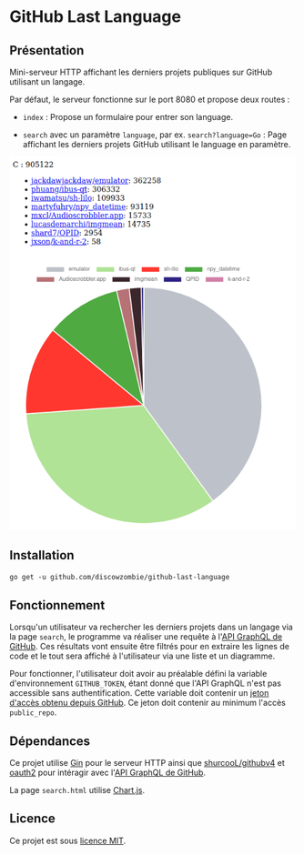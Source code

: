 # GitHub Last Language

## Présentation

Mini-serveur HTTP affichant les derniers projets publiques sur GitHub utilisant un langage.

Par défaut, le serveur fonctionne sur le port 8080 et propose deux routes :

- `index` : Propose un formulaire pour entrer son language.

- `search` avec un paramètre `language`, par ex. `search?language=Go` : Page affichant les derniers projets GitHub
  utilisant le language en paramètre.

![Exemple d'usage de la page search du programme](assets/image1.png)

## Installation

```shell
go get -u github.com/discowzombie/github-last-language
```

## Fonctionnement

Lorsqu'un utilisateur va rechercher les derniers projets dans un langage via la page `search`, le programme va réaliser
une requête à l'[API GraphQL de GitHub](https://docs.github.com/en/graphql). Ces résultats vont ensuite être filtrés
pour en
extraire les lignes de code et le tout sera affiché à l'utilisateur via une liste et un diagramme.

Pour fonctionner, l'utilisateur doit avoir au préalable défini la variable d'environnement `GITHUB_TOKEN`, étant donné
que
l'API GraphQL n'est pas accessible sans authentification. Cette variable doit contenir
un [jeton d'accès obtenu depuis GitHub](https://github.com/settings/tokens). Ce jeton doit contenir au minimum
l'accès `public_repo`.

## Dépendances

Ce projet utilise [Gin](https://gin-gonic.com/) pour le serveur HTTP ainsi
que [shurcooL/githubv4](https://github.com/shurcooL/githubv4) et [oauth2](https://github.com/golang/oauth2) pour
intéragir avec l'[API GraphQL de GitHub](https://docs.github.com/en/graphql).

La page `search.html` utilise [Chart.js](https://www.chartjs.org).

## Licence

Ce projet est sous [licence MIT](LICENSE).